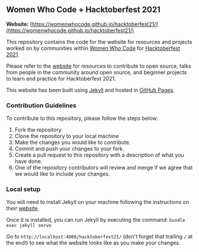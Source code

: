 ## Women Who Code + Hacktoberfest 2021

**Website:** [https://womenwhocode.github.io/hacktoberfest21/](https://womenwhocode.github.io/hacktoberfest21/)

This repository contains the code for the website for resources and projects worked on by communities within [Women Who Code](https://www.womenwhocode.com/) for [Hacktoberfest 2021](https://hacktoberfest.digitalocean.com/).

Please refer to the [website](https://womenwhocode.github.io/hacktoberfest21/) for resources to contribute to open source, talks from people in the community around open source, and beginner projects to learn and practice for Hacktoberfest 2021.

This website has been built using [Jekyll](https://jekyllrb.com/) and hosted in [GitHub Pages](https://pages.github.com/).

### Contribution Guidelines

To contribute to this repository, please follow the steps below:
1. Fork the repository
2. Clone the repository to your local machine
3. Make the changes you would like to contribute.
4. Commit and push your changes to your fork.
5. Create a pull request to this repository with a description of what you have done.
6. One of the repository contributors will review and merge if we agree that we would like to include your changes.

### Local setup

You will need to install Jekyll on your machine following the instructions on their [website](https://jekyllrb.com/docs/installation/).

Once it is installed, you can run Jekyll by executing the command:
`bundle exec jekyll serve`

Go to `http://localhost:4000/hacktoberfest21/` (don't forget that trailing `/` at the end!) to see what the website looks like as you make your changes.

